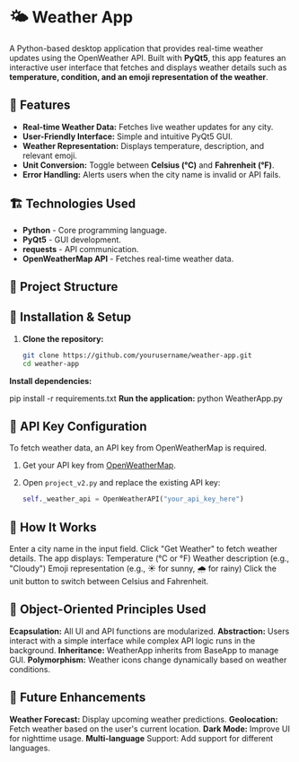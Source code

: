 # 🌤 Weather App

A Python-based desktop application that provides real-time weather updates using the OpenWeather API. Built with **PyQt5**, this app features an interactive user interface that fetches and displays weather details such as **temperature, condition, and an emoji representation of the weather**.

## 🚀 Features

- **Real-time Weather Data:** Fetches live weather updates for any city.
- **User-Friendly Interface:** Simple and intuitive PyQt5 GUI.
- **Weather Representation:** Displays temperature, description, and relevant emoji.
- **Unit Conversion:** Toggle between **Celsius (°C)** and **Fahrenheit (°F)**.
- **Error Handling:** Alerts users when the city name is invalid or API fails.

## 🏗 Technologies Used

- **Python** - Core programming language.
- **PyQt5** - GUI development.
- **requests** - API communication.
- **OpenWeatherMap API** - Fetches real-time weather data.

## 📂 Project Structure


## 🔧 Installation & Setup

1. **Clone the repository:**
   ```bash
   git clone https://github.com/yourusername/weather-app.git
   cd weather-app

**Install dependencies:**

   pip install -r requirements.txt
**Run the application:**
   python WeatherApp.py

## 🔑 API Key Configuration  
To fetch weather data, an API key from OpenWeatherMap is required.  

1. Get your API key from [OpenWeatherMap](https://home.openweathermap.org/api_keys).  
2. Open `project_v2.py` and replace the existing API key:  

   ```python
   self._weather_api = OpenWeatherAPI("your_api_key_here")

## 📌 How It Works
Enter a city name in the input field.
Click "Get Weather" to fetch weather details.
The app displays:
Temperature (°C or °F)
Weather description (e.g., "Cloudy")
Emoji representation (e.g., ☀️ for sunny, 🌧️ for rainy)
Click the unit button to switch between Celsius and Fahrenheit.
## 🎯 Object-Oriented Principles Used
**Ecapsulation:** All UI and API functions are modularized.
**Abstraction:** Users interact with a simple interface while complex API logic runs in the background.
**Inheritance:** WeatherApp inherits from BaseApp to manage GUI.
**Polymorphism:** Weather icons change dynamically based on weather conditions.
## 🔮 Future Enhancements
**Weather Forecast:** Display upcoming weather predictions.
**Geolocation:** Fetch weather based on the user's current location.
**Dark Mode:** Improve UI for nighttime usage.
**Multi-language** Support: Add support for different languages.

